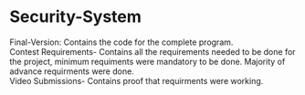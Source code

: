 # Security-System
Final-Version: Contains the code for the complete program.          
Contest Requirements- Contains all the requirements needed to be done for the project, minimum requiments were mandatory to be done. Majority of advance requirments were done.        
Video Submissions- Contains proof that requirments were working. 
